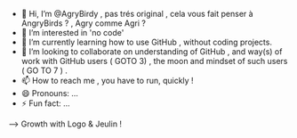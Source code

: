 - 👋 Hi, I’m @AgryBirdy , pas trés original , cela vous fait penser à AngryBirds ? , Agry comme Agri ? 
- 👀 I’m interested in  'no code' 
- 🌱 I’m currently learning  how to use GitHub , without coding projects.
- 💞️ I’m looking to collaborate on understanding of GitHub , and way(s) of work with GitHub users ( GOTO 3) , the moon and mindset of such users ( GO TO 7 ) . 
- 📫 How to reach me , you have to run, quickly ! 
- 😄 Pronouns: ...
- ⚡ Fun fact: ...

--> Growth with Logo & Jeulin ! 

<!---
AgryBirdy/AgryBirdy is a ✨ special ✨ repository because its `README.md` (this file) appears on your GitHub profile.
You can click the Preview link to take a look at your changes.
--->

